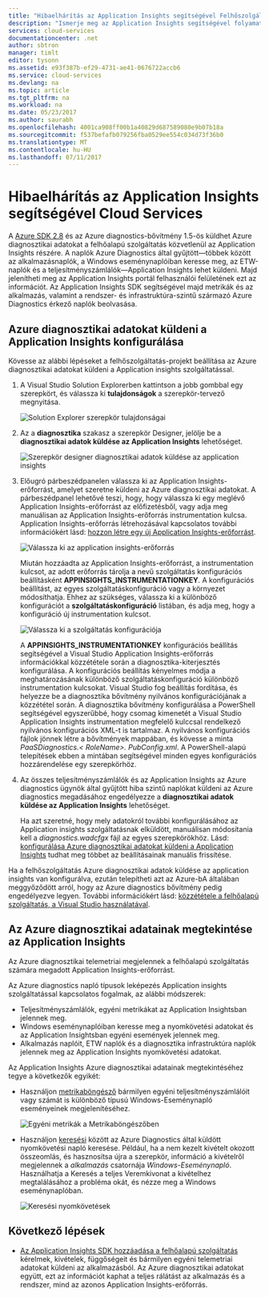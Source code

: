 ```yaml
---
title: "Hibaelhárítás az Application Insights segítségével Felhőszolgáltatások |} Microsoft Docs"
description: "Ismerje meg az Application Insights segítségével folyamat adataihoz az Azure Diagnostics cloud service kapcsolatos problémák elhárítása."
services: cloud-services
documentationcenter: .net
author: sbtron
manager: timlt
editor: tysonn
ms.assetid: e93f387b-ef29-4731-ae41-0676722accb6
ms.service: cloud-services
ms.devlang: na
ms.topic: article
ms.tgt_pltfrm: na
ms.workload: na
ms.date: 05/23/2017
ms.author: saurabh
ms.openlocfilehash: 4001ca908ff00b1a40829d687589080e9b07b18a
ms.sourcegitcommit: f537befafb079256fba0529ee554c034d73f36b0
ms.translationtype: MT
ms.contentlocale: hu-HU
ms.lasthandoff: 07/11/2017
---
```

# <a name="troubleshoot-cloud-services-using-application-insights"></a>Hibaelhárítás az Application Insights segítségével Cloud Services
A [Azure SDK 2.8](https://azure.microsoft.com/downloads/) és az Azure diagnostics-bővítmény 1.5-ös küldhet Azure diagnosztikai adatokat a felhőalapú szolgáltatás közvetlenül az Application Insights részére. A naplók Azure Diagnostics által gyűjtött&mdash;többek között az alkalmazásnaplók, a Windows eseménynaplóiban keresse meg, az ETW-naplók és a teljesítményszámlálók&mdash;Application Insights lehet küldeni. Majd jelenítheti meg az Application Insights portál felhasználói felületének ezt az információt. Az Application Insights SDK segítségével majd metrikák és az alkalmazás, valamint a rendszer- és infrastruktúra-szintű származó Azure Diagnostics érkező naplók beolvasása.

## <a name="configure-azure-diagnostics-to-send-data-to-application-insights"></a>Azure diagnosztikai adatokat küldeni a Application Insights konfigurálása
Kövesse az alábbi lépéseket a felhőszolgáltatás-projekt beállítása az Azure diagnosztikai adatokat küldeni a Application insights szolgáltatással.

1. A Visual Studio Solution Explorerben kattintson a jobb gombbal egy szerepkört, és válassza ki **tulajdonságok** a szerepkör-tervező megnyitása.

    ![Solution Explorer szerepkör tulajdonságai][1]

2. Az a **diagnosztika** szakasz a szerepkör Designer, jelölje be a **diagnosztikai adatok küldése az Application Insights** lehetőséget.

    ![Szerepkör designer diagnosztikai adatok küldése az application insights][2]

3. Előugró párbeszédpanelen válassza ki az Application Insights-erőforrást, amelyet szeretne küldeni az Azure diagnosztikai adatokat. A párbeszédpanel lehetővé teszi, hogy, hogy válassza ki egy meglévő Application Insights-erőforrást az előfizetésből, vagy adja meg manuálisan az Application Insights-erőforrás instrumentation kulcsa. Application Insights-erőforrás létrehozásával kapcsolatos további információkért lásd: [hozzon létre egy új Application Insights-erőforrást](../application-insights/app-insights-create-new-resource.md).

    ![Válassza ki az application insights-erőforrás][3]

    Miután hozzáadta az Application Insights-erőforrást, a instrumentation kulcsot, az adott erőforrás tárolja a nevű szolgáltatás konfigurációs beállításként **APPINSIGHTS_INSTRUMENTATIONKEY**. A konfigurációs beállítást, az egyes szolgáltatáskonfiguráció vagy a környezet módosíthatja. Ehhez az szükséges, válassza ki a különböző konfigurációt a **szolgáltatáskonfiguráció** listában, és adja meg, hogy a konfiguráció új instrumentation kulcsot.

    ![Válassza ki a szolgáltatás konfigurációja][4]

    A **APPINSIGHTS_INSTRUMENTATIONKEY** konfigurációs beállítás segítségével a Visual Studio Application Insights-erőforrás információkkal közzététele során a diagnosztika-kiterjesztés konfigurálása. A konfigurációs beállítás kényelmes módja a meghatározásának különböző szolgáltatáskonfiguráció különböző instrumentation kulcsokat. Visual Studio fog beállítás fordítása, és helyezze be a diagnosztika bővítmény nyilvános konfigurációjának a közzététel során. A diagnosztika bővítmény konfigurálása a PowerShell segítségével egyszerűbbé, hogy csomag kimenetét a Visual Studio Application Insights instrumentation megfelelő kulccsal rendelkező nyilvános konfigurációs XML-t is tartalmaz. A nyilvános konfigurációs fájlok jönnek létre a bővítmények mappában, és kövesse a minta *PaaSDiagnostics.&lt; RoleName&gt;. PubConfig.xml*. A PowerShell-alapú telepítések ebben a mintában segítségével minden egyes konfigurációs hozzárendelése egy szerepkörhöz.

4) Az összes teljesítményszámlálók és az Application Insights az Azure diagnostics ügynök által gyűjtött hiba szintű naplókat küldeni az Azure diagnostics megadásához engedélyezze a **diagnosztikai adatok küldése az Application Insights** lehetőséget. 

    Ha azt szeretné, hogy mely adatokról további konfigurálásához az Application insights szolgáltatásnak elküldött, manuálisan módosítania kell a *diagnostics.wadcfgx* fájl az egyes szerepkörökhöz. Lásd: [konfigurálása Azure diagnosztikai adatokat küldeni a Application Insights](#configure-azure-diagnostics-to-send-data-to-application-insights) tudhat meg többet az beállításainak manuális frissítése.

Ha a felhőszolgáltatás Azure diagnosztikai adatok küldése az application insights van konfigurálva, ezután telepítheti azt az Azure-bA általában meggyőződött arról, hogy az Azure diagnostics bővítmény pedig engedélyezve legyen. További információkért lásd: [közzététele a felhőalapú szolgáltatás, a Visual Studio használatával](../vs-azure-tools-publishing-a-cloud-service.md).  

## <a name="viewing-azure-diagnostics-data-in-application-insights"></a>Az Azure diagnosztikai adatainak megtekintése az Application Insights
Az Azure diagnosztikai telemetriai megjelennek a felhőalapú szolgáltatás számára megadott Application Insights-erőforrást.

Az Azure diagnostics napló típusok leképezés Application insights szolgáltatással kapcsolatos fogalmak, az alábbi módszerek:

* Teljesítményszámlálók, egyéni metrikákat az Application Insightsban jelennek meg.
* Windows eseménynaplóiban keresse meg a nyomkövetési adatokat és az Application Insightsban egyéni események jelennek meg.
* Alkalmazás naplóit, ETW naplók és a diagnosztika infrastruktúra naplók jelennek meg az Application Insights nyomkövetési adatokat.

Az Application Insights Azure diagnosztikai adatainak megtekintéséhez tegye a következők egyikét:

* Használjon [metrikaböngésző](../application-insights/app-insights-metrics-explorer.md) bármilyen egyéni teljesítményszámlálóit vagy számát is különböző típusú Windows-Eseménynapló eseményeinek megjelenítéséhez.

    ![Egyéni metrikák a Metrikaböngészőben][5]

* Használjon [keresési](../application-insights/app-insights-diagnostic-search.md) között az Azure Diagnostics által küldött nyomkövetési napló keresése. Például, ha a nem kezelt kivételt okozott összeomlás, és hasznosítsa újra a szerepkör, információ a kivételről megjelennek a *alkalmazás* csatornája *Windows-Eseménynapló*. Használhatja a Keresés a teljes Veremkivonat a kivételhez megtalálásához a probléma okát, és nézze meg a Windows eseménynaplóban.

    ![Keresési nyomkövetések][6]

## <a name="next-steps"></a>Következő lépések
* [Az Application Insights SDK hozzáadása a felhőalapú szolgáltatás](../application-insights/app-insights-cloudservices.md) kérelmek, kivételek, függőségeit és bármilyen egyéni telemetriai adatokat küldeni az alkalmazásból. Az Azure diagnosztikai adatokat együtt, ezt az információt kaphat a teljes rálátást az alkalmazás és a rendszer, mind az azonos Application Insights-erőforrás.  

<!--Image references-->
[1]: ./media/cloud-services-dotnet-diagnostics-applicationinsights/solution-explorer-properties.png
[2]: ./media/cloud-services-dotnet-diagnostics-applicationinsights/role-designer-sendtoappinsights.png
[3]: ./media/cloud-services-dotnet-diagnostics-applicationinsights/select-appinsights-resource.png
[4]: ./media/cloud-services-dotnet-diagnostics-applicationinsights/role-designer-appinsights-serviceconfig.png
[5]: ./media/cloud-services-dotnet-diagnostics-applicationinsights/metrics-explorer-custom-metrics.png
[6]: ./media/cloud-services-dotnet-diagnostics-applicationinsights/search-windowseventlog-error.png
